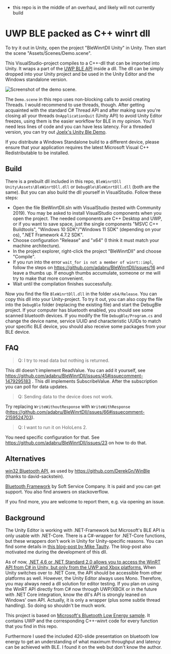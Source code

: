 * this repo is in the middle of an overhaul, and likely will not currently build

# UWP BLE packed as C++ winrt dll

To try it out in Unity, open the project "BleWinrtDll Unity" in Unity. Then start the scene "Assets/Scenes/Demo.scene".

This VisualStudio-project compiles to a C++-dll that can be imported into Unity. It wraps a part of the [UWP BLE API](https://docs.microsoft.com/de-de/windows/uwp/devices-sensors/bluetooth-low-energy-overview) inside a dll. The dll can be simply dropped into your Unity project and be used in the Unity Editor and the Windows standalone version.

![Screenshot of the demo scene.](screen.jpg)

The `Demo.scene` in this repo uses non-blocking calls to avoid creating Threads. I would recommend to use threads, though. After getting acquainted with the standard C# Thread API and after making sure you're closing all your threads `OnApplicationQuit` (Unity API) to avoid Unity Editor freezes, using them is the easier workflow for BLE in my opinion. You'll need less lines of code and you can have less latency. For a threaded version, you can try out [Joelx's Unity Ble Demo](https://github.com/Joelx/BleWinrtDll-Unity-Demo).

If you distribute a Windows Standalone build to a different device, please ensure that your application requires the latest Microsoft Visual C++ Redistributable to be installed.

## Build

There is a prebuilt dll included in this repo, `BleWinrtDll Unity\Assets\BleWinrtDll.dll` or `DebugBle\BleWinrtDll.dll` (both are the same). But you can also build the dll yourself in VisualStudio. Follow these steps:

- Open the file BleWinrtDll.sln with VisualStudio (tested with Community 2019). You may be asked to install VisualStudio components when you open the project. The needed components are C++ Desktop and UWP, or if you want to save space, just the single components "MSVC C++ Buildtools", "Windows 10 SDK"/"Windows 11 SDK" (depending on your os), ".NET Framework 4.7.2 SDK".
- Choose configuration "Release" and "x64" (I think it must match your machine architecture).
- In the project explorer, right-click the project "BleWinrtDll" and choose "Compile".
- If you run into the error `wait_for is not a member of winrt::impl`, follow the steps on https://github.com/adabru/BleWinrtDll/issues/16 and leave a thumbs up. If enough thumbs accumulate, someone or me will try to make that more convenient.
- Wait until the compilation finishes successfully.

Now you find the file `BleWinrtDll.dll` in the folder `x64/Release`. You can copy this dll into your Unity-project. To try it out, you can also copy the file into the `DebugBle` folder (replacing the existing file) and start the DebugBle project. If your computer has bluetooth enabled, you should see some scanned bluetooth devices. If you modify the file `DebugBle/Program.cs` and change the device name, service UUID and characteristic UUIDs to match your specific BLE device, you should also receive some packages from your BLE device.

## FAQ

> Q: I try to read data but nothing is returned.

This dll doesn't implement ReadValue. You can add it yourself, see https://github.com/adabru/BleWinrtDll/issues/45#issuecomment-1479295183 . This dll implements SubscribeValue. After the subscription you can poll for data updates.

> Q: Sending data to the device does not work.

Try replacing `WriteWithoutResponse` with `WriteWithResponse` (https://github.com/adabru/BleWinrtDll/issues/66#issuecomment-2159524703).

> Q: I want to run it on HoloLens 2.

You need specific configuration for that. See https://github.com/adabru/BleWinrtDll/issues/23 on how to do that.

## Alternatives
[win32 Bluetooth API](https://docs.microsoft.com/en-us/windows/win32/api/_bluetooth/), as used by <https://github.com/DerekGn/WinBle> (thanks to david-sackstein).

[Bluetooth Framework](https://www.btframework.com/bluetoothframework.htm) by Soft Service Company. It is paid and you can get support. You also find answers on stackoverflow.

If you find more, you are welcome to report them, e.g. via opening an issue.

## Background

The Unity Editor is working with .NET-Framework but Microsoft's BLE API is only usable with .NET-Core. There is a C#-wrapper for .NET-Core functions, but these wrappers don't work in Unity for Unity-specific reasons. You can find some details in [this blog-post by Mike Taulty](https://mtaulty.com/2019/03/22/rough-notes-on-experiments-with-uwp-apis-in-the-unity-editor-with-c-winrt/). The blog-post also motivated me during the development of this dll.

As of now, [.NET 4.6 or .NET Standard 2.0 allows you to access the WinRT API from C\# in Unity, but only from the UWP and Xbox platforms.](https://docs.unity3d.com/Manual/windowsstore-scripts.html) When Unity switches over to .NET Core, the API should be accessible from other platforms as well. However, the Unity Editor always uses Mono. Therefore, you may always need a dll solution for editor testing. If you plan on using the WinRT API directly from C\# now through UWP/XBOX or in the future with .NET Core integration, know the dll's API is strongly leaned on Windows' own API. Actually, it is only a wrapper (plus some subtle thread handling). So doing so shouldn't be much work.

This project is based on [Microsoft's Bluetooth Low Energy sample](https://docs.microsoft.com/en-us/samples/microsoft/windows-universal-samples/bluetoothle/). It contains UWP and the corresponding C++-winrt code for every function that you find in this repo.

Furthermore I used the included 420-slide presentation on bluetooth low energy to get an understanding of what maximum throughput and latency can be achieved with BLE. I found it on the web but don't know the author.

